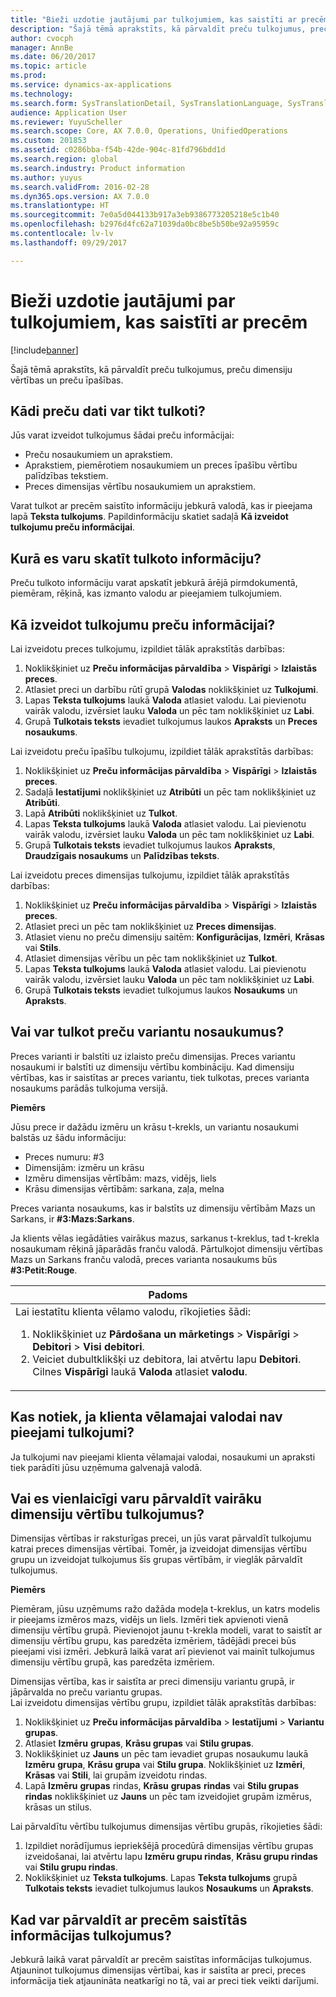 ```yaml
---
title: "Bieži uzdotie jautājumi par tulkojumiem, kas saistīti ar precēm"
description: "Šajā tēmā aprakstīts, kā pārvaldīt preču tulkojumus, preču dimensiju vērtības un preču īpašības."
author: cvocph
manager: AnnBe
ms.date: 06/20/2017
ms.topic: article
ms.prod: 
ms.service: dynamics-ax-applications
ms.technology: 
ms.search.form: SysTranslationDetail, SysTranslationLanguage, SysTranslationList
audience: Application User
ms.reviewer: YuyuScheller
ms.search.scope: Core, AX 7.0.0, Operations, UnifiedOperations
ms.custom: 201853
ms.assetid: c0286bba-f54b-42de-904c-81fd796bdd1d
ms.search.region: global
ms.search.industry: Product information
ms.author: yuyus
ms.search.validFrom: 2016-02-28
ms.dyn365.ops.version: AX 7.0.0
ms.translationtype: HT
ms.sourcegitcommit: 7e0a5d044133b917a3eb9386773205218e5c1b40
ms.openlocfilehash: b2976d4fc62a71039da0bc8be5b50be92a95959c
ms.contentlocale: lv-lv
ms.lasthandoff: 09/29/2017

---
```


# <a name="product-related-translations-faq"></a>Bieži uzdotie jautājumi par tulkojumiem, kas saistīti ar precēm

[!include[banner](../includes/banner.md)]


Šajā tēmā aprakstīts, kā pārvaldīt preču tulkojumus, preču dimensiju vērtības un preču īpašības. 

<a name="what-product-related-data-can-be-translated"></a>Kādi preču dati var tikt tulkoti?
--------------------------------------------

Jūs varat izveidot tulkojumus šādai preču informācijai:
-   Preču nosaukumiem un aprakstiem.
-   Aprakstiem, piemērotiem nosaukumiem un preces īpašību vērtību palīdzības tekstiem.
-   Preces dimensijas vērtību nosaukumiem un aprakstiem.

Varat tulkot ar precēm saistīto informāciju jebkurā valodā, kas ir pieejama lapā **Teksta tulkojums**. Papildinformāciju skatiet sadaļā **Kā izveidot tulkojumu preču informācijai**.

## <a name="where-can-i-view-the-translated-information"></a>Kurā es varu skatīt tulkoto informāciju?
Preču tulkoto informāciju varat apskatīt jebkurā ārējā pirmdokumentā, piemēram, rēķinā, kas izmanto valodu ar pieejamiem tulkojumiem.

## <a name="how-do-i-create-translations-for-productrelated-information"></a>Kā izveidot tulkojumu preču informācijai?
Lai izveidotu preces tulkojumu, izpildiet tālāk aprakstītās darbības:
1.  Noklikšķiniet uz **Preču informācijas pārvaldība** &gt; **Vispārīgi** &gt; **Izlaistās preces**.
2.  Atlasiet preci un darbību rūtī grupā **Valodas** noklikšķiniet uz **Tulkojumi**.
3.  Lapas **Teksta tulkojums** laukā **Valoda** atlasiet valodu. Lai pievienotu vairāk valodu, izvērsiet lauku **Valoda** un pēc tam noklikšķiniet uz **Labi**.
4.  Grupā **Tulkotais teksts** ievadiet tulkojumus laukos **Apraksts** un **Preces nosaukums**.

Lai izveidotu preču īpašību tulkojumu, izpildiet tālāk aprakstītās darbības:
1.  Noklikšķiniet uz **Preču informācijas pārvaldība** &gt; **Vispārīgi** &gt; **Izlaistās preces**.
2.  Sadaļā **Iestatījumi** noklikšķiniet uz **Atribūti** un pēc tam noklikšķiniet uz **Atribūti**.
3.  Lapā **Atribūti** noklikšķiniet uz **Tulkot**.
4.  Lapas **Teksta tulkojums** laukā **Valoda** atlasiet valodu. Lai pievienotu vairāk valodu, izvērsiet lauku **Valoda** un pēc tam noklikšķiniet uz **Labi**.
5.  Grupā **Tulkotais teksts** ievadiet tulkojumus laukos **Apraksts**, **Draudzīgais nosaukums** un **Palīdzības teksts**.

Lai izveidotu preces dimensijas tulkojumu, izpildiet tālāk aprakstītās darbības:
1.  Noklikšķiniet uz **Preču informācijas pārvaldība** &gt; **Vispārīgi** &gt; **Izlaistās preces**.
2.  Atlasiet preci un pēc tam noklikšķiniet uz **Preces dimensijas**.
3.  Atlasiet vienu no preču dimensiju saitēm: **Konfigurācijas**, **Izmēri**, **Krāsas** vai **Stils**.
4.  Atlasiet dimensijas vērību un pēc tam noklikšķiniet uz **Tulkot**.
5.  Lapas **Teksta tulkojums** laukā **Valoda** atlasiet valodu. Lai pievienotu vairāk valodu, izvērsiet lauku **Valoda** un pēc tam noklikšķiniet uz **Labi**.
6.  Grupā **Tulkotais teksts** ievadiet tulkojumus laukos **Nosaukums** un **Apraksts**.

## <a name="can-the-names-of-product-variants-be-translated"></a>Vai var tulkot preču variantu nosaukumus?
Preces varianti ir balstīti uz izlaisto preču dimensijas. Preces variantu nosaukumi ir balstīti uz dimensiju vērtību kombināciju. Kad dimensiju vērtības, kas ir saistītas ar preces variantu, tiek tulkotas, preces varianta nosaukums parādās tulkojuma versijā.  

**Piemērs**  

Jūsu prece ir dažādu izmēru un krāsu t-krekls, un variantu nosaukumi balstās uz šādu informāciju:
-   Preces numuru: \#3
-   Dimensijām: izmēru un krāsu
-   Izmēru dimensijas vērtībām: mazs, vidējs, liels
-   Krāsu dimensijas vērtībām: sarkana, zaļa, melna

Preces varianta nosaukums, kas ir balstīts uz dimensiju vērtībām Mazs un Sarkans, ir **\#3:Mazs:Sarkans**.  

Ja klients vēlas iegādāties vairākus mazus, sarkanus t-kreklus, tad t-krekla nosaukumam rēķinā jāparādās franču valodā. Pārtulkojot dimensiju vērtības Mazs un Sarkans franču valodā, preces varianta nosaukums būs **\#3:Petit:Rouge**.
<table>
<colgroup>
<col width="100%" />
</colgroup>
<thead>
<tr class="header">
<th><strong>Padoms</strong></th>
</tr>
</thead>
<tbody>
<tr class="odd">
<td>Lai iestatītu klienta vēlamo valodu, rīkojieties šādi:
<ol>  
<li>Noklikšķiniet uz <strong>Pārdošana un mārketings</strong> &gt; <strong>Vispārīgi</strong> &gt; <strong>Debitori</strong> &gt; <strong>Visi</strong> <strong>debitori</strong>.</li>
<li>Veiciet dubultklikšķi uz debitora, lai atvērtu lapu <strong>Debitori</strong>. Cilnes <strong>Vispārīgi</strong> laukā <strong>Valoda</strong> atlasiet <strong>valodu</strong>.</li>
</ol></td>
</tr>
</tbody>
</table>

## <a name="what-happens-if-a-customer-has-a-preferred-language-for-which-no-translations-are-available"></a>Kas notiek, ja klienta vēlamajai valodai nav pieejami tulkojumi?
Ja tulkojumi nav pieejami klienta vēlamajai valodai, nosaukumi un apraksti tiek parādīti jūsu uzņēmuma galvenajā valodā.

## <a name="can-i-manage-translations-for-a-series-of-dimension-values-at-the-same-time"></a>Vai es vienlaicīgi varu pārvaldīt vairāku dimensiju vērtību tulkojumus?
Dimensijas vērtības ir raksturīgas precei, un jūs varat pārvaldīt tulkojumu katrai preces dimensijas vērtībai. Tomēr, ja izveidojat dimensijas vērtību grupu un izveidojat tulkojumus šīs grupas vērtībām, ir vieglāk pārvaldīt tulkojumus.   

**Piemērs**  

Piemēram, jūsu uzņēmums ražo dažāda modeļa t-kreklus, un katrs modelis ir pieejams izmēros mazs, vidējs un liels. Izmēri tiek apvienoti vienā dimensiju vērtību grupā. Pievienojot jaunu t-krekla modeli, varat to saistīt ar dimensiju vērtību grupu, kas paredzēta izmēriem, tādējādi precei būs pieejami visi izmēri. Jebkurā laikā varat arī pievienot vai mainīt tulkojumus dimensiju vērtību grupā, kas paredzēta izmēriem.  

Dimensijas vērtība, kas ir saistīta ar preci dimensiju variantu grupā, ir jāpārvalda no preču variantu grupas.   
Lai izveidotu dimensijas vērtību grupu, izpildiet tālāk aprakstītās darbības:
1.  Noklikšķiniet uz **Preču informācijas pārvaldība** &gt; **Iestatījumi** &gt; **Variantu grupas**.
2.  Atlasiet **Izmēru** **grupas**, **Krāsu grupas** vai **Stilu grupas**.
3.  Noklikšķiniet uz **Jauns** un pēc tam ievadiet grupas nosaukumu laukā **Izmēru** **grupa**, **Krāsu grupa** vai **Stilu grupa**. Noklikšķiniet uz **Izmēri**, **Krāsas** vai **Stili**, lai grupām izveidotu rindas.
4.  Lapā **Izmēru** **grupas** rindas, **Krāsu** **grupas** **rindas** vai **Stilu grupas rindas** noklikšķiniet uz **Jauns** un pēc tam izveidojiet grupām izmērus, krāsas un stilus.

Lai pārvaldītu vērtību tulkojumus dimensijas vērtību grupās, rīkojieties šādi:
1.  Izpildiet norādījumus iepriekšējā procedūrā dimensijas vērtību grupas izveidošanai, lai atvērtu lapu **Izmēru grupu rindas**, **Krāsu grupu rindas** vai **Stilu grupu rindas**.
2.  Noklikšķiniet uz **Teksta tulkojums**. Lapas **Teksta tulkojums** grupā **Tulkotais teksts** ievadiet tulkojumus laukos **Nosaukums** un **Apraksts**.

## <a name="when-can-translations-of-productrelated-information-be-managed"></a>Kad var pārvaldīt ar precēm saistītās informācijas tulkojumus?
Jebkurā laikā varat pārvaldīt ar precēm saistītas informācijas tulkojumus. Atjauninot tulkojumus dimensijas vērtībai, kas ir saistīta ar preci, preces informācija tiek atjaunināta neatkarīgi no tā, vai ar preci tiek veikti darījumi.






